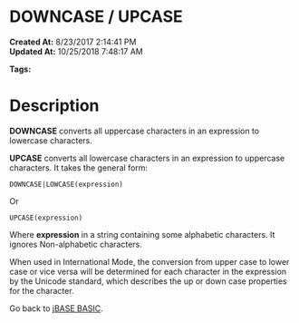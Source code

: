 # DOWNCASE / UPCASE

**Created At:** 8/23/2017 2:14:41 PM  
**Updated At:** 10/25/2018 7:48:17 AM  

**Tags:**
<badge text='string casing' vertical='middle' />

# Description

**DOWNCASE** converts all uppercase characters in an expression to lowercase characters.

**UPCASE** converts all lowercase characters in an expression to uppercase characters. It takes the general form:

```
DOWNCASE|LOWCASE(expression)
```

Or

```
UPCASE(expression)
```

Where **expression** in a string containing some alphabetic characters. It ignores Non-alphabetic characters.

When used in International Mode, the conversion from upper case to lower case or vice versa will be determined for each character in the expression by the Unicode standard, which describes the up or down case properties for the character.



Go back to [jBASE BASIC](263498-jbase-basic).


